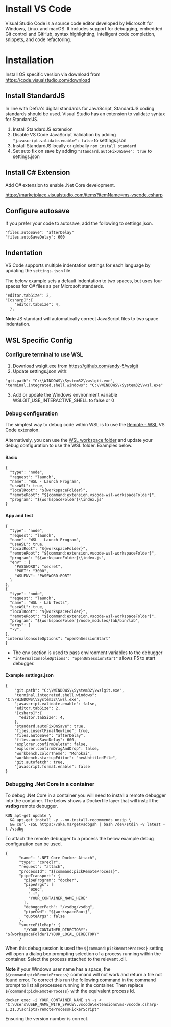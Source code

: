# Install VS Code
Visual Studio Code is a source code editor developed by Microsoft for Windows, Linux and macOS. It includes support for debugging, embedded Git control and GitHub, syntax highlighting, intelligent code completion, snippets, and code refactoring.

# Installation
Install OS specific version via download from https://code.visualstudio.com/download

## Install StandardJS
In line with Defra's digital standards for JavaScript, StandardJS coding standards should be used. Visual Studio has an extension to validate syntax for StandardJS.
1. Install StandardJS extension
1. Disable VS Code JavaScript Validation by adding `"javascript.validate.enable": false` to settings.json
1. Install StandardJS locally or globally
  `npm install standard`
1. Set auto fix on save by adding `"standard.autoFixOnSave": true` to settings.json

## Install C# Extension
Add C# extension to enable .Net Core development.

https://marketplace.visualstudio.com/items?itemName=ms-vscode.csharp

## Configure autosave
If you prefer your code to autosave, add the following to settings.json.

```
"files.autoSave": "afterDelay"
"files.autoSaveDelay": 600
```

## Indentation
VS Code supports multiple indentation settings for each language by updating the `settings.json` file.

The below example sets a default indentation to two spaces, but uses four spaces for C# files as per Microsoft standards.

```
"editor.tabSize": 2,
"[csharp]":{
    "editor.tabSize": 4,
  },
```

**Note** JS standard will automatically correct JavaScript files to two space indentation.

## WSL Specific Config

### Configure terminal to use WSL
1. Download wslgit.exe from https://github.com/andy-5/wslgit
1. Update settings.json with:
  ```
  "git.path": "C:\\WINDOWS\\System32\\wslgit.exe",
  "terminal.integrated.shell.windows": "C:\\WINDOWS\\System32\\wsl.exe"
  ```
3. Add or update the Windows environment variable WSLGIT_USE_INTERACTIVE_SHELL to false or 0

### Debug configuration
The simplest way to debug code within WSL is to use the [Remote - WSL](https://marketplace.visualstudio.com/items?itemName=ms-vscode-remote.remote-wsl) VS Code extension.

Alternatively, you can use the [WSL workspace folder](https://marketplace.visualstudio.com/items?itemName=lfurzewaddock.vscode-wsl-workspacefolder) and update your debug configuration to use the WSL folder. Examples below.

#### Basic
```
{
  "type": "node",
  "request": "launch",
  "name": "WSL - Launch Program",
  "useWSL": true,
  "localRoot": "${workspaceFolder}",
  "remoteRoot": "${command:extension.vscode-wsl-workspaceFolder}",
  "program": "${workspaceFolder}\\index.js"
}
```
#### App and test
```
{
  "type": "node",
  "request": "launch",
  "name": "WSL - Launch Program",
  "useWSL": true,
  "localRoot": "${workspaceFolder}",
  "remoteRoot": "${command:extension.vscode-wsl-workspaceFolder}",
  "program": "${workspaceFolder}\\index.js",
  "env" : {
    "PASSWORD": "secret",
    "PORT": "3000",
    "WSLENV": "PASSWORD:PORT"
  }
},
{
  "type": "node",
  "request": "launch",
  "name": "WSL - Lab Tests",
  "useWSL": true,
  "localRoot": "${workspaceFolder}",
  "remoteRoot": "${command:extension.vscode-wsl-workspaceFolder}",
  "program": "${workspaceFolder}/node_modules/lab/bin/lab",
  "args": [
  "-v",
],
"internalConsoleOptions": "openOnSessionStart"
}
```
- The env section is used to pass environment variables to the debugger
- `"internalConsoleOptions": "openOnSessionStart"` allows F5 to start debugger.

#### Example settings.json
```
{
    "git.path": "C:\\WINDOWS\\System32\\wslgit.exe",
    "terminal.integrated.shell.windows": "C:\\WINDOWS\\System32\\wsl.exe",
    "javascript.validate.enable": false,
    "editor.tabSize": 2,
    "[csharp]":{
      "editor.tabSize": 4,
    },
    "standard.autoFixOnSave": true,
    "files.insertFinalNewline": true,
    "files.autoSave": "afterDelay",
    "files.autoSaveDelay": 600,
    "explorer.confirmDelete": false,
    "explorer.confirmDragAndDrop": false,
    "workbench.colorTheme": "Monokai",
    "workbench.startupEditor": "newUntitledFile",
    "git.autofetch": true,
    "javascript.format.enable": false
}
```

### Debugging .Net Core in a container
To debug .Net Core in a container you will need to install a remote debugger into the container. The below shows a Dockerfile layer that will install the **vsdbg** remote debugger.

```
RUN apt-get update \
  && apt-get install -y --no-install-recommends unzip \
  && curl -sSL https://aka.ms/getvsdbgsh | bash /dev/stdin -v latest -l /vsdbg
```

To attach the remote debugger to a process the below example debug configuration can be used.

```
{
      "name": ".NET Core Docker Attach",
      "type": "coreclr",
      "request": "attach",
      "processId": "${command:pickRemoteProcess}",
      "pipeTransport": {
        "pipeProgram": "docker",
        "pipeArgs": [
          "exec",
          "-i",
          "YOUR_CONTAINER_NAME_HERE"
        ],
        "debuggerPath": "/vsdbg/vsdbg",
        "pipeCwd": "${workspaceRoot}",
        "quoteArgs": false
      },
      "sourceFileMap": {
        "/YOUR_CONTAINER_DIRECTORY": "${workspaceFolder}/YOUR_LOCAL_DIRECTORY"
      }
```

When this debug session is used the `${command:pickRemoteProcess}` setting will open a dialog box prompting selection of a process running within the container. Select the process attached to the relevant .dll.

**Note** if your Windows user name has a space, the `${command:pickRemoteProcess}` command will not work and return a file not found error. To correct this run the following command in the command prompt to list all processes running in the container. Then replace `${command:pickRemoteProcess}` with the equivalent process Id.

`docker exec -i YOUR_CONTAINER_NAME sh -s < "C:\Users\USER_NAME_WITH_SPACE\.vscode\extensions\ms-vscode.csharp-1.21.3\scripts\remoteProcessPickerScript"`

Ensuring the version number is correct.
